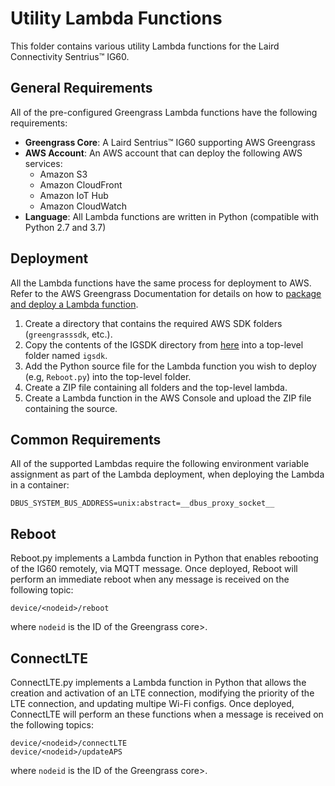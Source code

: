 # Utility Lambda Functions
This folder contains various utility Lambda functions for the Laird Connectivity Sentrius&trade; IG60.

## General Requirements
All of the pre-configured Greengrass Lambda functions have the following requirements:
* **Greengrass Core**: A Laird Sentrius&trade; IG60 supporting AWS Greengrass
* **AWS Account**: An AWS account that can deploy the following AWS services:
  * Amazon S3
  * Amazon CloudFront
  * Amazon IoT Hub
  * Amazon CloudWatch
* **Language**: All Lambda functions are written in Python (compatible with Python 2.7 and 3.7)

## Deployment
All the Lambda functions have the same process for deployment to AWS.  Refer to the AWS Greengrass Documentation for details on how to [package and deploy a Lambda function](https://docs.aws.amazon.com/greengrass/latest/developerguide/create-lambda.html).
1. Create a directory that contains the required AWS SDK folders (`greengrasssdk`, etc.).
2. Copy the contents of the IGSDK directory from [here](../python/igsdk) into a top-level folder named `igsdk`.
3. Add the Python source file for the Lambda function you wish to deploy (e.g, `Reboot.py`) into the top-level folder.
4. Create a ZIP file containing all folders and the top-level lambda.
5. Create a Lambda function in the AWS Console and upload the ZIP file containing the source.

## Common Requirements
All of the supported Lambdas require the following environment variable assignment as part of the Lambda deployment, when deploying the Lambda in a container:

    DBUS_SYSTEM_BUS_ADDRESS=unix:abstract=__dbus_proxy_socket__

## Reboot
Reboot.py implements a Lambda function in Python that enables rebooting of the IG60 remotely, via MQTT message.  Once deployed, Reboot will perform an immediate reboot when any message is received on the following topic:

    device/<nodeid>/reboot

where `nodeid` is the ID of the Greengrass core>.

## ConnectLTE
ConnectLTE.py implements a Lambda function in Python that allows the creation and activation of an LTE connection, modifying the priority of the LTE connection, and updating multipe Wi-Fi configs. Once deployed, ConnectLTE will perform an these functions when  a message is received on the following topics:

    device/<nodeid>/connectLTE
    device/<nodeid>/updateAPS

where `nodeid` is the ID of the Greengrass core>.


